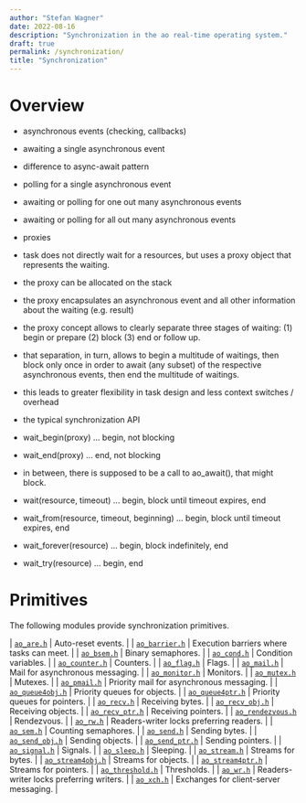 ```yaml
---
author: "Stefan Wagner"
date: 2022-08-16
description: "Synchronization in the ao real-time operating system."
draft: true
permalink: /synchronization/
title: "Synchronization"
---
```


# Overview

- asynchronous events (checking, callbacks)

- awaiting a single asynchronous event
- difference to async-await pattern

- polling for a single asynchronous event

- awaiting or polling for one out many asynchronous events
- awaiting or polling for all out many asynchronous events

- proxies
- task does not directly wait for a resources, but uses a proxy object that represents the waiting.
- the proxy can be allocated on the stack
- the proxy encapsulates an asynchronous event and all other information about the waiting (e.g. result)
- the proxy concept allows to clearly separate three stages of waiting: (1) begin or prepare (2) block (3) end or follow up.
- that separation, in turn, allows to begin a multitude of waitings, then block only once in order to await (any subset) of the respective asynchronous events, then end the multitude of waitings. 
- this leads to greater flexibility in task design and less context switches / overhead

- the typical synchronization API
  
- wait_begin(proxy) ... begin, not blocking
- wait_end(proxy) ... end, not blocking
- in between, there is supposed to be a call to ao_await(), that might block.

- wait(resource, timeout) ... begin, block until timeout expires, end
- wait_from(resource, timeout, beginning) ... begin, block until timeout expires, end

- wait_forever(resource) ... begin, block indefinitely, end

- wait_try(resource) ... begin, end

# Primitives

The following modules provide synchronization primitives.

| [`ao_are.h`](src/ao_sys/ao_are.h.md) | Auto-reset events. |
| [`ao_barrier.h`](src/ao_sys/ao_barrier.h.md) | Execution barriers where tasks can meet. |
| [`ao_bsem.h`](src/ao_sys/ao_bsem.h.md) | Binary semaphores. |
| [`ao_cond.h`](src/ao_sys/ao_cond.h.md) | Condition variables. |
| [`ao_counter.h`](src/ao_sys/ao_counter.h.md) | Counters. |
| [`ao_flag.h`](src/ao_sys/ao_flag.h.md) | Flags. |
| [`ao_mail.h`](src/ao_sys/ao_mail.h.md) | Mail for asynchronous messaging. |
| [`ao_monitor.h`](src/ao_sys/ao_monitor.h.md) | Monitors. |
| [`ao_mutex.h`](src/ao_sys/ao_mutex.h.md) | Mutexes. |
| [`ao_pmail.h`](src/ao_sys/ao_pmail.h.md) | Priority mail for asynchronous messaging. |
| [`ao_queue4obj.h`](src/ao_sys/ao_queue4obj.h.md) | Priority queues for objects. |
| [`ao_queue4ptr.h`](src/ao_sys/ao_queue4ptr.h.md) | Priority queues for pointers. |
| [`ao_recv.h`](src/ao_sys/ao_recv.h.md) | Receiving bytes. |
| [`ao_recv_obj.h`](src/ao_sys/ao_recv_obj.h.md) | Receiving objects. |
| [`ao_recv_ptr.h`](src/ao_sys/ao_recv_ptr.h.md) | Receiving pointers. |
| [`ao_rendezvous.h`](src/ao_sys/ao_rendezvous.h.md) | Rendezvous. |
| [`ao_rw.h`](src/ao_sys/ao_rw.h.md) | Readers-writer locks preferring readers. |
| [`ao_sem.h`](src/ao_sys/ao_sem.h.md) | Counting semaphores. |
| [`ao_send.h`](src/ao_sys/ao_send.h.md) | Sending bytes. |
| [`ao_send_obj.h`](src/ao_sys/ao_send_obj.h.md) | Sending objects. |
| [`ao_send_ptr.h`](src/ao_sys/ao_send_ptr.h.md) | Sending pointers. |
| [`ao_signal.h`](src/ao_sys/ao_signal.h.md) | Signals. |
| [`ao_sleep.h`](src/ao_sys/ao_sleep.h.md) | Sleeping. |
| [`ao_stream.h`](src/ao_sys/ao_stream.h.md) | Streams for bytes. |
| [`ao_stream4obj.h`](src/ao_sys/ao_stream4obj.h.md) | Streams for objects. |
| [`ao_stream4ptr.h`](src/ao_sys/ao_stream4ptr.h.md) | Streams for pointers. |
| [`ao_threshold.h`](src/ao_sys/ao_threshold.h.md) | Thresholds. |
| [`ao_wr.h`](src/ao_sys/ao_wr.h.md) | Readers-writer locks preferring writers. |
| [`ao_xch.h`](src/ao_sys/ao_xch.h.md) | Exchanges for client-server messaging. |
